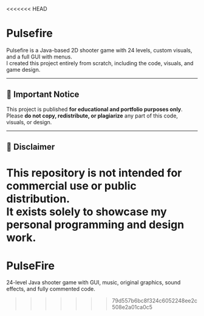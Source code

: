 <<<<<<< HEAD
# Pulsefire  
Pulsefire is a Java-based 2D shooter game with 24 levels, custom visuals, and a full GUI with menus.  
I created this project entirely from scratch, including the code, visuals, and game design.  

---

## 🚫 Important Notice  

This project is published **for educational and portfolio purposes only**.  
Please **do not copy, redistribute, or plagiarize** any part of this code, visuals, or design.  

---

## 📌 Disclaimer  
This repository is not intended for commercial use or public distribution.  
It exists solely to showcase my personal programming and design work.  
=======
# PulseFire
24-level Java shooter game with GUI, music, original graphics, sound effects, and fully commented code.
>>>>>>> 79d557b6bc8f324c6052248ee2c508e2a01ca0c5

